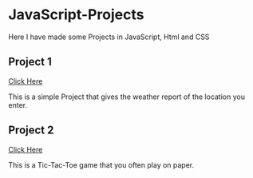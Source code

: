 # JavaScript-Projects
Here I have made some Projects in JavaScript, Html and CSS


## Project 1
[Click Here](https://saurabh5233.github.io/JavaScript-Projects/Weather%20Report/)

This is a simple Project that gives the weather report of the location you enter.

## Project 2
[Click Here](https://saurabh5233.github.io/JavaScript-Projects/TicTacToe/)

This is a Tic-Tac-Toe game that you often play on paper.


